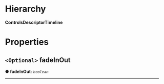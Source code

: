 

# Hierarchy

**ControlsDescriptorTimeline**

# Properties

<a id="fadeinout"></a>

## `<Optional>` fadeInOut

**● fadeInOut**: *`boolean`*

___

